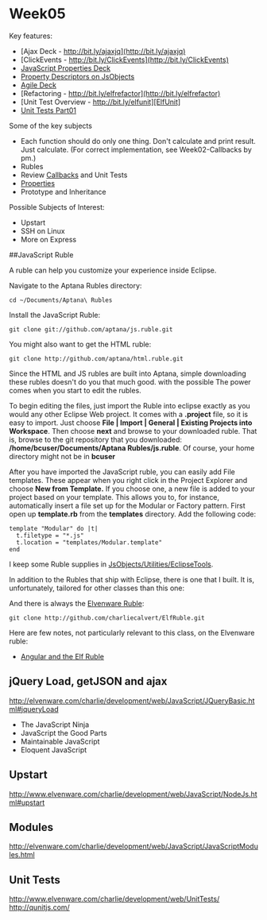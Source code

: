 Week05
======

Key features:

- [Ajax Deck - http://bit.ly/ajaxjq](http://bit.ly/ajaxjq)
- [ClickEvents - http://bit.ly/ClickEvents](http://bit.ly/ClickEvents)
- [JavaScript Properties Deck](http://bit.ly/1n7yrSG)
- [Property Descriptors on JsObjects][PropDesc]
- [Agile Deck](http://bit.ly/1qf6V4t)
- [Refactoring - http://bit.ly/elfrefactor](http://bit.ly/elfrefactor)
- [Unit Test Overview - http://bit.ly/elfunit][ElfUnit]
- [Unit Tests Part01][UnitTestsPart01]

[UnitTestsPart01]: http://bit.ly/1dTjs8h
[ElfUnit]: http://bit.ly/elfunit
[PropDesc]: http://bit.ly/propdesc
[callbacks]: https://github.com/charliecalvert/JsObjects/blob/master/JavaScript/Functions/CallbackBasics02/README.md

Some of the key subjects

- Each function should do only one thing. Don't calculate and print result. Just calculate. (For correct implementation, see Week02-Callbacks by pm.)
- Rubles
- Review [Callbacks][callbacks] and Unit Tests
- [Properties][PropDesc]
- Prototype and Inheritance

Possible Subjects of Interest:

- Upstart
- SSH on Linux
- More on Express


##JavaScript Ruble

A ruble can help you customize your experience inside Eclipse.

Navigate to the Aptana Rubles directory:

    cd ~/Documents/Aptana\ Rubles
    
Install the JavaScript Ruble:

    git clone git://github.com/aptana/js.ruble.git
    
You might also want to get the HTML ruble:

    git clone http://github.com/aptana/html.ruble.git
    
Since the HTML and JS rubles are built into Aptana, simple downloading these rubles doesn't do you that much good. with the possible The power comes when you start to edit the rubles.

To begin editing the files, just import the Ruble into eclipse exactly as you would any other Eclipse Web project. It comes with a **.project** file, so it is easy to import. Just choose **File | Import | General | Existing Projects into Workspace**. Then choose **next** and browse to your downloaded ruble. That is, browse to the git repository that you downloaded: **/home/bcuser/Documents/Aptana Rubles/js.ruble**. Of course, your home directory might not be in **bcuser**

After you have imported the JavaScript ruble, you can easily add File templates. These appear when you right click in the Project Explorer and choose **New from Template.** If you choose one, a new file is added to your project based on your template. This allows you to, for instance, automatically insert a file set up for the Modular or Factory pattern. First open up **template.rb** from the **templates** directory. Add the following code:

    template "Modular" do |t|
      t.filetype = "*.js"
      t.location = "templates/Modular.template"
    end

I keep some Ruble supplies in [JsObjects/Utilities/EclipseTools][JsEclipseTools]. 

In addition to the Rubles that ship with Eclipse, there is one that I built. It is, unfortunately, tailored for other classes than this one:

And there is always the [Elvenware Ruble](https://github.com/charliecalvert/ElfRuble/blob/master/README.md):

    git clone http://github.com/charliecalvert/ElfRuble.git

Here are few notes, not particularly relevant to this class, on the Elvenware ruble: 

- [Angular and the Elf Ruble][AngularElfRuble]

[AngularElfRuble]: http://www.elvenware.com/charlie/development/web/JavaScript/Angular.html#elf-ruble-and-angular
[JsEclipseTools]: https://github.com/charliecalvert/JsObjects/tree/master/Utilities/EclipseTools/JsRubleTemplates

jQuery Load, getJSON and ajax
-----------------------------

<http://elvenware.com/charlie/development/web/JavaScript/JQueryBasic.html#jqueryLoad>

- The JavaScript Ninja
- JavaScript the Good Parts
- Maintainable JavaScript
- Eloquent JavaScript

Upstart
-------

<http://www.elvenware.com/charlie/development/web/JavaScript/NodeJs.html#upstart>

Modules
-------

<http://elvenware.com/charlie/development/web/JavaScript/JavaScriptModules.html>

Unit Tests
----------

<http://www.elvenware.com/charlie/development/web/UnitTests/>
<http://qunitjs.com/>

